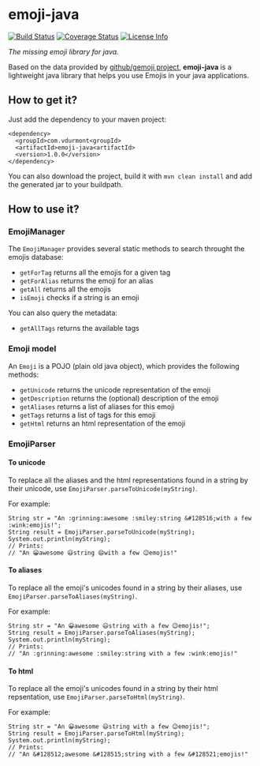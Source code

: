 emoji-java
===
[![Build Status](https://travis-ci.org/vdurmont/emoji-java.svg?branch=master)](https://travis-ci.org/vdurmont/emoji-java)
[![Coverage Status](https://img.shields.io/coveralls/vdurmont/emoji-java.svg)](https://coveralls.io/r/vdurmont/emoji-java?branch=master)
[![License Info](http://img.shields.io/badge/license-The%20MIT%20License-brightgreen.svg)](https://github.com/vdurmont/emoji-java/blob/master/LICENSE.md)

*The missing emoji library for java.*

Based on the data provided by [github/gemoji project](https://github.com/github/gemoji), **emoji-java** is a lightweight java library that helps you use Emojis in your java applications.

## How to get it?

Just add the dependency to your maven project:

```
<dependency>
  <groupId>com.vdurmont<groupId>
  <artifactId>emoji-java<artifactId>
  <version>1.0.0</version>
</dependency>
```

You can also download the project, build it with `mvn clean install` and add the generated jar to your buildpath.

## How to use it?

### EmojiManager

The `EmojiManager` provides several static methods to search throught the emojis database:

* `getForTag` returns all the emojis for a given tag
* `getForAlias` returns the emoji for an alias
* `getAll` returns all the emojis
* `isEmoji` checks if a string is an emoji

You can also query the metadata:

* `getAllTags` returns the available tags

### Emoji model

An `Emoji` is a POJO (plain old java object), which provides the following methods:

* `getUnicode` returns the unicode representation of the emoji
* `getDescription` returns the (optional) description of the emoji
* `getAliases` returns a list of aliases for this emoji
* `getTags` returns a list of tags for this emoji
* `getHtml` returns an html representation of the emoji

### EmojiParser

#### To unicode

To replace all the aliases and the html representations found in a string by their unicode, use `EmojiParser.parseToUnicode(myString)`.

For example:

```
String str = "An :grinning:awesome :smiley:string &#128516;with a few :wink:emojis!";
String result = EmojiParser.parseToUnicode(myString);
System.out.println(myString);
// Prints:
// "An 😀awesome 😃string 😄with a few 😉emojis!"
```

#### To aliases

To replace all the emoji's unicodes found in a string by their aliases, use `EmojiParser.parseToAliases(myString)`.

For example:

```
String str = "An 😀awesome 😃string with a few 😉emojis!";
String result = EmojiParser.parseToAliases(myString);
System.out.println(myString);
// Prints:
// "An :grinning:awesome :smiley:string with a few :wink:emojis!"
```

#### To html

To replace all the emoji's unicodes found in a string by their html repsentation, use `EmojiParser.parseToHtml(myString)`.

For example:

```
String str = "An 😀awesome 😃string with a few 😉emojis!";
String result = EmojiParser.parseToHtml(myString);
System.out.println(myString);
// Prints:
// "An &#128512;awesome &#128515;string with a few &#128521;emojis!"
```
